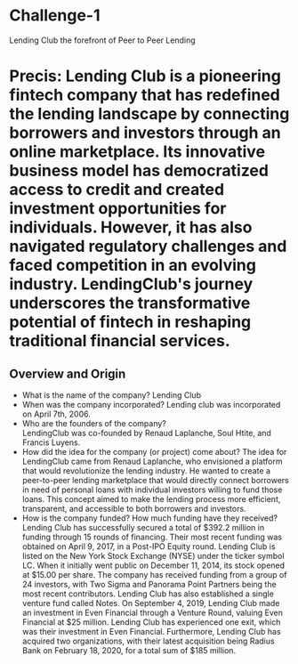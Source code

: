 # Challenge-1
Lending Club the forefront of Peer to Peer Lending 
# Precis: Lending Club is a pioneering fintech company that has redefined the lending landscape by connecting borrowers and investors through an online marketplace. Its innovative business model has democratized access to credit and created investment opportunities for individuals. However, it has also navigated regulatory challenges and faced competition in an evolving industry. LendingClub's journey underscores the transformative potential of fintech in reshaping traditional financial services.
## Overview and Origin
* What is the name of the company?
Lending Club
* When was the company incorporated?
Lending club was incorporated on April 7th, 2006.
* Who are the founders of the company?	
LendingClub was co-founded by Renaud Laplanche, Soul Htite, and Francis Luyens.
* How did the idea for the company (or project) come about?
The idea for LendingClub came from Renaud Laplanche, who envisioned a platform that would revolutionize the lending industry. He wanted to create a peer-to-peer lending marketplace that would directly connect borrowers in need of personal loans with individual investors willing to fund those loans. This concept aimed to make the lending process more efficient, transparent, and accessible to both borrowers and investors.
* How is the company funded? How much funding have they received? 
Lending Club has successfully secured a total of $392.2 million in funding through 15 rounds of financing. Their most recent funding was obtained on April 9, 2017, in a Post-IPO Equity round. Lending Club is listed on the New York Stock Exchange (NYSE) under the ticker symbol LC. When it initially went public on December 11, 2014, its stock opened at $15.00 per share. The company has received funding from a group of 24 investors, with Two Sigma and Panorama Point Partners being the most recent contributors. Lending Club has also established a single venture fund called Notes. On September 4, 2019, Lending Club made an investment in Even Financial through a Venture Round, valuing Even Financial at $25 million. Lending Club has experienced one exit, which was their investment in Even Financial. Furthermore, Lending Club has acquired two organizations, with their latest acquisition being Radius Bank on February 18, 2020, for a total sum of $185 million. 

